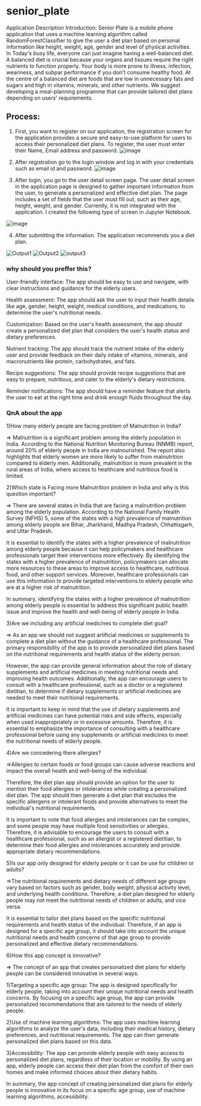 # senior_plate
Application Description 
Introduction: Senior Plate is a mobile phone application that uses a machine learning algorithm called RandomForestClassifier to give the user a diet plan based on personal information like height, weight, age, gender and level of physical activities. In Today's busy life, everyone can just imagine having a well-balanced diet. A balanced diet is crucial because your organs and tissues require the right nutrients to function properly. Your body is more prone to illness, infection, weariness, and subpar performance if you don't consume healthy food. At the centre of a balanced diet are foods that are low in unnecessary fats and sugars and high in vitamins, minerals, and other nutrients. We suggest developing a meal-planning programme that can provide tailored diet plans depending on users' requirements.
## Process:
1.	First, you want to register on our application, the registration screen for the application provides a secure and easy-to-use platform for users to access their personalized diet plans. To register, the user must enter their Name, Email address and password.
![image](https://user-images.githubusercontent.com/70137126/236690503-baaf44f3-186c-4309-94e5-b7e514daa203.png)

2.	After registration go to the login window and log in with your credentials such as email id and password.
![image](https://user-images.githubusercontent.com/70137126/236690520-0a5fbc58-0eb2-421d-8e92-4c77196d56d4.png)

3.	After login, you go to the user detail screen page. The user detail screen in the application page is designed to gather important information from the user, to generate a personalized and effective diet plan. The page includes a set of fields that the user must fill out, such as their age, height, weight, and gender. Currently, it is not integrated with the application. I created the following type of screen in Jupyter Notebook.

![image](https://user-images.githubusercontent.com/70137126/236690541-7f62df46-c6f1-49f7-9387-903694077197.png)

4.	After submitting the information. The application recommends you a diet plan.

![Output1](https://user-images.githubusercontent.com/70137126/236690891-58ff476b-3be6-43fb-bd58-bec66017c9ff.jpg)
![Output2](https://user-images.githubusercontent.com/70137126/236690900-b47f531a-1190-4b13-bbbe-43df9c9f7fd0.jpg)
![output3](https://user-images.githubusercontent.com/70137126/236690905-c0d2972b-55ba-4e37-840d-9a361423db88.jpg)


### why should you preffer this?

User-friendly interface: The app should be easy to use and navigate, with clear instructions and guidance for the elderly users.

Health assessment: The app should ask the user to input their health details like age, gender, height, weight, medical conditions, and medications, to determine the user's nutritional needs.

Customization: Based on the user's health assessment, the app should create a personalized diet plan that considers the user's health status and dietary preferences.

Nutrient tracking: The app should track the nutrient intake of the elderly user and provide feedback on their daily intake of vitamins, minerals, and macronutrients like protein, carbohydrates, and fats.

Recipe suggestions: The app should provide recipe suggestions that are easy to prepare, nutritious, and cater to the elderly's dietary restrictions.

Reminder notifications: The app should have a reminder feature that alerts the user to eat at the right time and drink enough fluids throughout the day.

### QnA about the app


1)How many elderly people are facing problem of Malnutrition in India?

=> Malnutrition is a significant problem among the elderly population in India. According to the National Nutrition Monitoring Bureau (NNMB) report, around 20% of elderly people in India are malnourished. The report also highlights that elderly women are more likely to suffer from malnutrition compared to elderly men. Additionally, malnutrition is more prevalent in the rural areas of India, where access to healthcare and nutritious food is limited.

2)Which state is Facing more  Malnutrition problem in India and why is this question important?

=> There are several states in India that are facing a malnutrition problem among the elderly population. According to the National Family Health Survey (NFHS) 5, some of the states with a high prevalence of malnutrition among elderly people are Bihar, Jharkhand, Madhya Pradesh, Chhattisgarh, and Uttar Pradesh.

It is essential to identify the states with a higher prevalence of malnutrition among elderly people because it can help policymakers and healthcare professionals target their interventions more effectively. By identifying the states with a higher prevalence of malnutrition, policymakers can allocate more resources to these areas to improve access to healthcare, nutritious food, and other support services. Moreover, healthcare professionals can use this information to provide targeted interventions to elderly people who are at a higher risk of malnutrition.

In summary, identifying the states with a higher prevalence of malnutrition among elderly people is essential to address this significant public health issue and improve the health and well-being of elderly people in India.

3)Are we including any artificial medicines to complete diet goal?

=> As an app we should not suggest artificial medicines or supplements to complete a diet plan without the guidance of a healthcare professional. The primary responsibility of the app is to provide personalized diet plans based on the nutritional requirements and health status of the elderly person.

However, the app can provide general information about the role of dietary supplements and artificial medicines in meeting nutritional needs and improving health outcomes. Additionally, the app can encourage users to consult with a healthcare professional, such as a doctor or a registered dietitian, to determine if dietary supplements or artificial medicines are needed to meet their nutritional requirements.

It is important to keep in mind that the use of dietary supplements and artificial medicines can have potential risks and side effects, especially when used inappropriately or in excessive amounts. Therefore, it is essential to emphasize the importance of consulting with a healthcare professional before using any supplements or artificial medicines to meet the nutritional needs of elderly people.

4)Are we concedering there allergies?

=>Allergies to certain foods or food groups can cause adverse reactions and impact the overall health and well-being of the individual.

Therefore, the diet plan app should provide an option for the user to mention their food allergies or intolerances while creating a personalized diet plan. The app should then generate a diet plan that excludes the specific allergens or intolerant foods and provide alternatives to meet the individual's nutritional requirements.

It is important to note that food allergies and intolerances can be complex, and some people may have multiple food sensitivities or allergies. Therefore, it is advisable to encourage the users to consult with a healthcare professional, such as an allergist or a registered dietitian, to determine their food allergies and intolerances accurately and provide appropriate dietary recommendations.


5)Is our app only designed for elderly people or it can be use for children or adults?

=>The nutritional requirements and dietary needs of different age groups vary based on factors such as gender, body weight, physical activity level, and underlying health conditions. Therefore, a diet plan designed for elderly people may not meet the nutritional needs of children or adults, and vice versa.

It is essential to tailor diet plans based on the specific nutritional requirements and health status of the individual. Therefore, if an app is designed for a specific age group, it should take into account the unique nutritional needs and health concerns of that age group to provide personalized and effective dietary recommendations.

6)How this app concept is innovative?

=> The concept of an app that creates personalized diet plans for elderly people can be considered innovative in several ways:

1)Targeting a specific age group: The app is designed specifically for elderly people, taking into account their unique nutritional needs and health concerns. By focusing on a specific age group, the app can provide personalized recommendations that are tailored to the needs of elderly people.

2)Use of machine learning algorithms: The app uses machine learning algorithms to analyze the user's data, including their medical history, dietary preferences, and nutritional requirements. The app can then generate personalized diet plans based on this data.

3)Accessibility: The app can provide elderly people with easy access to personalized diet plans, regardless of their location or mobility. By using an app, elderly people can access their diet plan from the comfort of their own homes and make informed choices about their dietary habits.

In summary, the app concept of creating personalized diet plans for elderly people is innovative in its focus on a specific age group, use of machine learning algorithms, accessibility.


 
